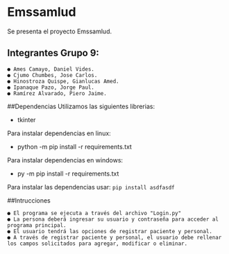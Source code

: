 # Emssamlud
Se presenta el proyecto Emssamlud.

## Integrantes Grupo 9:

    ● Ames Camayo, Daniel Vides.
    ● Cjumo Chumbes, Jose Carlos.
    ● Hinostroza Quispe, Gianlucas Amed.
    ● Ipanaque Pazo, Jorge Paul.
    ● Ramírez Alvarado, Piero Jaime.
    
##Dependencias
Utilizamos las siguientes librerias:
- tkinter

Para instalar dependencias en linux:
- python -m pip install -r requirements.txt

Para instalar dependencias en windows:
- py -m pip install -r requirements.txt

Para instalar las dependencias usar:
`pip install asdfasdf`

##Intrucciones

    ● El programa se ejecuta a través del archivo "Login.py"
    ● La persona deberá ingresar su usuario y contraseña para acceder al programa principal.
    ● El usuario tendrá las opciones de registrar paciente y personal.
    ● A través de registrar paciente y personal, el usuario debe rellenar los campos solicitados para agregar, modificar o eliminar.
